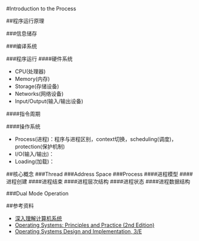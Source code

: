 #Introduction to the Process

##程序运行原理

###信息储存

###编译系统

###程序运行
####硬件系统
* CPU(处理器)
* Memory(内存)
* Storage(存储设备)
* Networks(网络设备)
* Input/Output(输入/输出设备)

####指令周期

####操作系统
* Process(进程)：程序与进程区别，context切换，scheduling(调度)，protection(保护机制)
* I/O(输入/输出)：
* Loading(加载)：

##核心概念
###Thread
###Address Space
###Process
####进程模型
####进程创建
####进程结束
####进程层次结构
####进程状态
####进程数据结构

###Dual Mode Operation


##参考资料
* [深入理解计算机系统](http://book.douban.com/subject/5333562/)
* [Operating Systems: Principles and Practice (2nd Edition)](http://ospp.cs.washington.edu)
* [Operating Systems Design and Implementation, 3/E](http://book.douban.com/subject/1764254/)